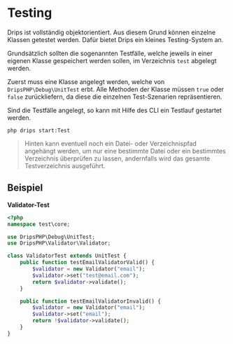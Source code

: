 # Testing

Drips ist vollständig objektorientiert. Aus diesem Grund können einzelne Klassen getestet werden. Dafür bietet Drips ein kleines Testing-System an.

Grundsätzlich sollten die sogenannten Testfälle, welche jeweils in einer eigenen Klasse gespeichert werden sollen, im Verzeichnis `test` abgelegt werden.

Zuerst muss eine Klasse angelegt werden, welche von `DripsPHP\Debug\UnitTest` erbt. Alle Methoden der Klasse müssen `true` oder `false` zurückliefern, da diese die einzelnen Test-Szenarien repräsentieren.

Sind die Testfälle angelegt, so kann mit Hilfe des CLI ein Testlauf gestartet werden.

```
php drips start:Test
```

> Hinten kann eventuell noch ein Datei- oder Verzeichnispfad angehängt werden, um nur eine bestimmte Datei oder ein bestimmtes Verzeichnis überprüfen zu lassen, andernfalls wird das gesamte Testverzeichnis ausgeführt.

## Beispiel

**Validator-Test**

```php
<?php
namespace test\core;

use DripsPHP\Debug\UnitTest;
use DripsPHP\Validator\Validator;

class ValidatorTest extends UnitTest {
    public function testEmailValidatorValid() {
		$validator = new Validator("email");
		$validator->set("test@email.com");
		return $validator->validate();
	}

	public function testEmailValidatorInvalid() {
		$validator = new Validator("email");
		$validator->set("email");
		return !$validator->validate();
	}
}
```
